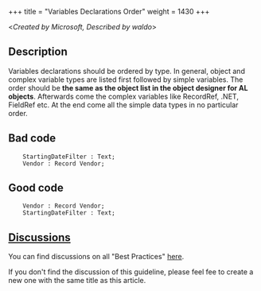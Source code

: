 +++
title = "Variables Declarations Order"
weight = 1430
+++

<_Created by Microsoft, Described by waldo_\>

## Description
Variables declarations should be ordered by type. In general, object and complex variable types are listed first followed by simple variables. The order should be **the same as the object list in the object designer for AL objects**. Afterwards come the complex variables like RecordRef, .NET, FieldRef etc. At the end come all the simple data types in no particular order. 

## Bad code

```al
    StartingDateFilter : Text;
    Vendor : Record Vendor;
```

## Good code

```al
    Vendor : Record Vendor;
    StartingDateFilter : Text;
```

## [Discussions](https://github.com/microsoft/alguidelines/discussions/categories/bc-best-practices?discussions_q=one+variables+declarations+order+category%3A%22BC+Best+Practices%22)

You can find discussions on all "Best Practices" [here](https://github.com/microsoft/alguidelines/discussions/categories/bc-best-practices).

If you don't find the discussion of this guideline, please feel fee to create a new one with the same title as this article.  